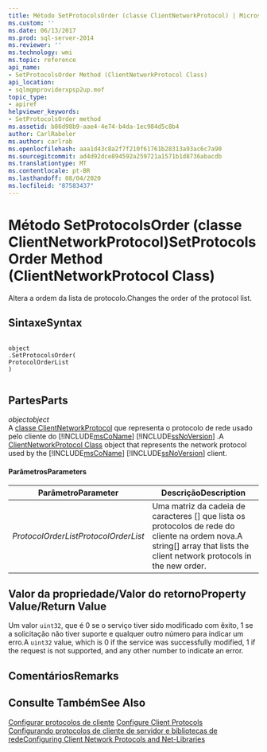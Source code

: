 ```yaml
---
title: Método SetProtocolsOrder (classe ClientNetworkProtocol) | Microsoft Docs
ms.custom: ''
ms.date: 06/13/2017
ms.prod: sql-server-2014
ms.reviewer: ''
ms.technology: wmi
ms.topic: reference
api_name:
- SetProtocolsOrder Method (ClientNetworkProtocol Class)
api_location:
- sqlmgmproviderxpsp2up.mof
topic_type:
- apiref
helpviewer_keywords:
- SetProtocolsOrder method
ms.assetid: b86d98b9-aae4-4e74-b4da-1ec984d5c8b4
author: CarlRabeler
ms.author: carlrab
ms.openlocfilehash: aaa1d43c8a2f7f210f61761b28313a93ac6c7a90
ms.sourcegitcommit: ad4d92dce894592a259721a1571b1d8736abacdb
ms.translationtype: MT
ms.contentlocale: pt-BR
ms.lasthandoff: 08/04/2020
ms.locfileid: "87583437"
---
```

# <a name="setprotocolsorder-method-clientnetworkprotocol-class"></a><span data-ttu-id="aeada-102">Método SetProtocolsOrder (classe ClientNetworkProtocol)</span><span class="sxs-lookup"><span data-stu-id="aeada-102">SetProtocolsOrder Method (ClientNetworkProtocol Class)</span></span>
  <span data-ttu-id="aeada-103">Altera a ordem da lista de protocolo.</span><span class="sxs-lookup"><span data-stu-id="aeada-103">Changes the order of the protocol list.</span></span>  
  
## <a name="syntax"></a><span data-ttu-id="aeada-104">Sintaxe</span><span class="sxs-lookup"><span data-stu-id="aeada-104">Syntax</span></span>  
  
```  
  
object  
.SetProtocolsOrder(  
ProtocolOrderList  
)  
  
```  
  
## <a name="parts"></a><span data-ttu-id="aeada-105">Partes</span><span class="sxs-lookup"><span data-stu-id="aeada-105">Parts</span></span>  
 <span data-ttu-id="aeada-106">*object*</span><span class="sxs-lookup"><span data-stu-id="aeada-106">*object*</span></span>  
 <span data-ttu-id="aeada-107">A [classe ClientNetworkProtocol](clientnetworkprotocol-class.md) que representa o protocolo de rede usado pelo cliente do [!INCLUDE[msCoName](../../../includes/msconame-md.md)] [!INCLUDE[ssNoVersion](../../../includes/ssnoversion-md.md)] .</span><span class="sxs-lookup"><span data-stu-id="aeada-107">A [ClientNetworkProtocol Class](clientnetworkprotocol-class.md) object that represents the network protocol used by the [!INCLUDE[msCoName](../../../includes/msconame-md.md)] [!INCLUDE[ssNoVersion](../../../includes/ssnoversion-md.md)] client.</span></span>  
  
#### <a name="parameters"></a><span data-ttu-id="aeada-108">Parâmetros</span><span class="sxs-lookup"><span data-stu-id="aeada-108">Parameters</span></span>  
  
|<span data-ttu-id="aeada-109">Parâmetro</span><span class="sxs-lookup"><span data-stu-id="aeada-109">Parameter</span></span>|<span data-ttu-id="aeada-110">Descrição</span><span class="sxs-lookup"><span data-stu-id="aeada-110">Description</span></span>|  
|---------------|-----------------|  
|<span data-ttu-id="aeada-111">*ProtocolOrderList*</span><span class="sxs-lookup"><span data-stu-id="aeada-111">*ProtocolOrderList*</span></span>|<span data-ttu-id="aeada-112">Uma matriz da cadeia de caracteres [] que lista os protocolos de rede do cliente na ordem nova.</span><span class="sxs-lookup"><span data-stu-id="aeada-112">A string[] array that lists the client network protocols in the new order.</span></span>|  
  
## <a name="property-valuereturn-value"></a><span data-ttu-id="aeada-113">Valor da propriedade/Valor do retorno</span><span class="sxs-lookup"><span data-stu-id="aeada-113">Property Value/Return Value</span></span>  
 <span data-ttu-id="aeada-114">Um valor `uint32`, que é 0 se o serviço tiver sido modificado com êxito, 1 se a solicitação não tiver suporte e qualquer outro número para indicar um erro.</span><span class="sxs-lookup"><span data-stu-id="aeada-114">A `uint32` value, which is 0 if the service was successfully modified, 1 if the request is not supported, and any other number to indicate an error.</span></span>  
  
## <a name="remarks"></a><span data-ttu-id="aeada-115">Comentários</span><span class="sxs-lookup"><span data-stu-id="aeada-115">Remarks</span></span>  
  
## <a name="see-also"></a><span data-ttu-id="aeada-116">Consulte Também</span><span class="sxs-lookup"><span data-stu-id="aeada-116">See Also</span></span>  
 <span data-ttu-id="aeada-117">[Configurar protocolos de cliente](https://technet.microsoft.com/library/ms181035.aspx) </span><span class="sxs-lookup"><span data-stu-id="aeada-117">[Configure Client Protocols](https://technet.microsoft.com/library/ms181035.aspx) </span></span>  
 [<span data-ttu-id="aeada-118">Configurando protocolos de cliente de servidor e bibliotecas de rede</span><span class="sxs-lookup"><span data-stu-id="aeada-118">Configuring Client Network Protocols and Net-Libraries</span></span>](https://technet.microsoft.com/library/ms181035.aspx)  
  
  
